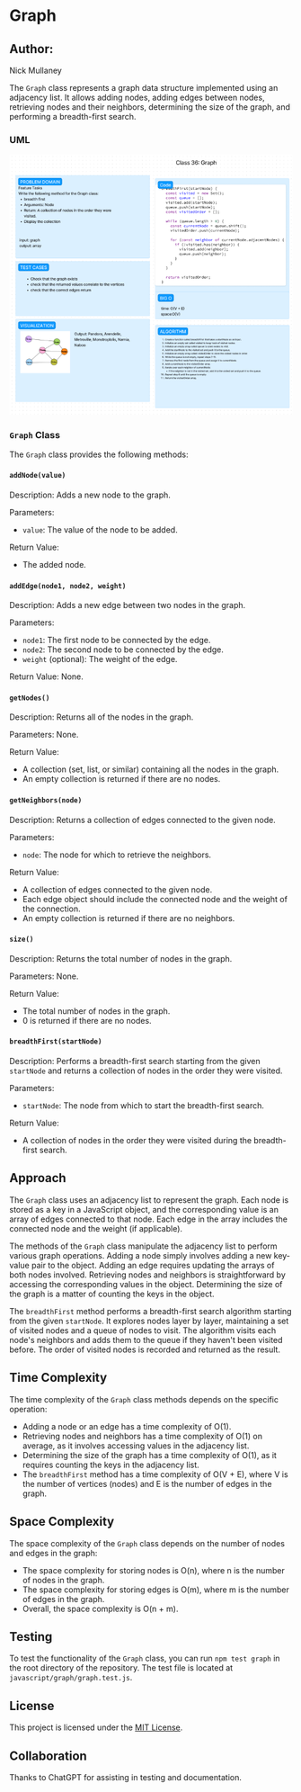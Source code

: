 # Graph

## Author:

Nick Mullaney

The `Graph` class represents a graph data structure implemented using an adjacency list. It allows adding nodes, adding edges between nodes, retrieving nodes and their neighbors, determining the size of the graph, and performing a breadth-first search.

### UML

![Code Challenge 36](../assets/CC36.png)

### `Graph` Class

The `Graph` class provides the following methods:

#### `addNode(value)`

Description: Adds a new node to the graph.

Parameters:
- `value`: The value of the node to be added.

Return Value:
- The added node.

#### `addEdge(node1, node2, weight)`

Description: Adds a new edge between two nodes in the graph.

Parameters:
- `node1`: The first node to be connected by the edge.
- `node2`: The second node to be connected by the edge.
- `weight` (optional): The weight of the edge.

Return Value: None.

#### `getNodes()`

Description: Returns all of the nodes in the graph.

Parameters: None.

Return Value:
- A collection (set, list, or similar) containing all the nodes in the graph.
- An empty collection is returned if there are no nodes.

#### `getNeighbors(node)`

Description: Returns a collection of edges connected to the given node.

Parameters:
- `node`: The node for which to retrieve the neighbors.

Return Value:
- A collection of edges connected to the given node.
- Each edge object should include the connected node and the weight of the connection.
- An empty collection is returned if there are no neighbors.

#### `size()`

Description: Returns the total number of nodes in the graph.

Parameters: None.

Return Value:
- The total number of nodes in the graph.
- 0 is returned if there are no nodes.

#### `breadthFirst(startNode)`

Description: Performs a breadth-first search starting from the given `startNode` and returns a collection of nodes in the order they were visited.

Parameters:
- `startNode`: The node from which to start the breadth-first search.

Return Value:
- A collection of nodes in the order they were visited during the breadth-first search.

## Approach

The `Graph` class uses an adjacency list to represent the graph. Each node is stored as a key in a JavaScript object, and the corresponding value is an array of edges connected to that node. Each edge in the array includes the connected node and the weight (if applicable).

The methods of the `Graph` class manipulate the adjacency list to perform various graph operations. Adding a node simply involves adding a new key-value pair to the object. Adding an edge requires updating the arrays of both nodes involved. Retrieving nodes and neighbors is straightforward by accessing the corresponding values in the object. Determining the size of the graph is a matter of counting the keys in the object.

The `breadthFirst` method performs a breadth-first search algorithm starting from the given `startNode`. It explores nodes layer by layer, maintaining a set of visited nodes and a queue of nodes to visit. The algorithm visits each node's neighbors and adds them to the queue if they haven't been visited before. The order of visited nodes is recorded and returned as the result.

## Time Complexity

The time complexity of the `Graph` class methods depends on the specific operation:

- Adding a node or an edge has a time complexity of O(1).
- Retrieving nodes and neighbors has a time complexity of O(1) on average, as it involves accessing values in the adjacency list.
- Determining the size of the graph has a time complexity of O(1), as it requires counting the keys in the adjacency list.
- The `breadthFirst` method has a time complexity of O(V + E), where V is the number of vertices (nodes) and E is the number of edges in the graph.

## Space Complexity

The space complexity of the `Graph` class depends on the number of nodes and edges in the graph:

- The space complexity for storing nodes is O(n), where n is the number of nodes in the graph.
- The space complexity for storing edges is O(m), where m is the number of edges in the graph.
- Overall, the space complexity is O(n + m).

## Testing

To test the functionality of the `Graph` class, you can run `npm test graph` in the root directory of the repository. The test file is located at `javascript/graph/graph.test.js`.

## License

This project is licensed under the [MIT License](LICENSE).

## Collaboration

Thanks to ChatGPT for assisting in testing and documentation.